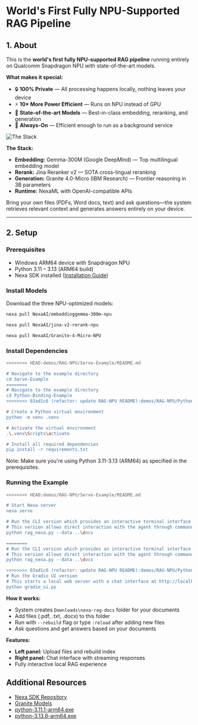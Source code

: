 # World's First Fully NPU-Supported RAG Pipeline

## 1. About
This is the **world's first fully NPU-supported RAG pipeline** running entirely on Qualcomm Snapdragon NPU with state-of-the-art models.

**What makes it special:**
- 🔒 **100% Private** — All processing happens locally, nothing leaves your device
- ⚡ **10× More Power Efficient** — Runs on NPU instead of GPU
- 🌟 **State-of-the-art Models** — Best-in-class embedding, reranking, and generation
- 🔌 **Always-On** — Efficient enough to run as a background service

![The Stack](./architecture.png)

**The Stack:**
- **Embedding:** Gemma-300M (Google DeepMind) — Top multilingual embedding model
- **Rerank:** Jina Reranker v2 — SOTA cross-lingual reranking
- **Generation:** Granite 4.0-Micro (IBM Research) — Frontier reasoning in 3B parameters
- **Runtime:** NexaML with OpenAI-compatible APIs

Bring your own files (PDFs, Word docs, text) and ask questions—the system retrieves relevant context and generates answers entirely on your device.

---

## 2. Setup

### Prerequisites
- Windows ARM64 device with Snapdragon NPU
- Python 3.11 – 3.13 (ARM64 build)
- Nexa SDK installed ([Installation Guide](https://github.com/NexaAI/nexa-sdk))


### Install Models
Download the three NPU-optimized models:

```bash
nexa pull NexaAI/embeddinggemma-300m-npu

nexa pull NexaAI/jina-v2-rerank-npu

nexa pull NexaAI/Granite-4-Micro-NPU
```

### Install Dependencies

```bash
<<<<<<<< HEAD:demos/RAG-NPU/Serve-Example/README.md

# Navigate to the example directory
cd Serve-Example
========
# Navigate to the example directory
cd Python-Binding-Example
>>>>>>>> 03ad1c6 (refactor: update RAG-NPU README):demos/RAG-NPU/Python-Binding-Example/README.md

# Create a Python virtual environment
python -m venv .venv

# Activate the virtual environment
.\.venv\Scripts\activate

# Install all required dependencies
pip install -r requirements.txt
```

Note: Make sure you're using Python 3.11-3.13 (ARM64) as specified in the prerequisites.

### Running the Example

```bash
<<<<<<<< HEAD:demos/RAG-NPU/Serve-Example/README.md

# Start Nexa server
nexa serve

# Run the CLI version which provides an interactive terminal interface
# This version allows direct interaction with the agent through command line
python rag_nexa.py --data ..\docs

========
# Run the CLI version which provides an interactive terminal interface
# This version allows direct interaction with the agent through command line
python rag_nexa.py --data ..\docs

>>>>>>>> 03ad1c6 (refactor: update RAG-NPU README):demos/RAG-NPU/Python-Binding-Example/README.md
# Run the Gradio UI version
# This starts a local web server with a chat interface at http://localhost:7860
python gradio_ui.py

```

**How it works:**
- System creates `Downloads\nexa-rag-docs` folder for your documents
- Add files (.pdf, .txt, .docx) to this folder
- Run with `--rebuild` flag or type `:reload` after adding new files
- Ask questions and get answers based on your documents

**Features:**
- **Left panel:** Upload files and rebuild index
- **Right panel:** Chat interface with streaming responses
- Fully interactive local RAG experience


## Additional Resources

- [Nexa SDK Repository](https://github.com/NexaAI/nexa-sdk)
- [Granite Models](https://huggingface.co/ibm-granite)
- [python-3.11.1-arm64.exe](https://www.python.org/ftp/python/3.11.1/python-3.11.1-arm64.exe)
- [python-3.13.8-arm64.exe](https://www.python.org/ftp/python/3.13.8/python-3.13.8-arm64.exe)